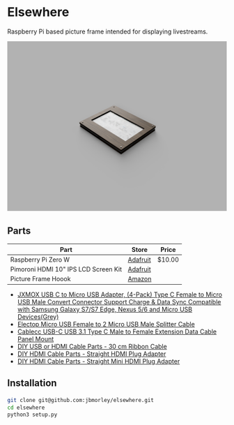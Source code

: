 # Elsewhere

Raspberry Pi based picture frame intended for displaying livestreams.

![Render](images/render.png)

## Parts

| **Part**                             | **Store**                                               | **Price** |
| ------------------------------------ | ------------------------------------------------------- | --------- |
| Raspberry Pi Zero W                  | [Adafruit](https://www.adafruit.com/product/3400)       | $10.00    |
| Pimoroni HDMI 10" IPS LCD Screen Kit | [Adafruit](https://www.adafruit.com/product/4337)       |           |
| Picture Frame Hoook                  | [Amazon](https://www.amazon.com/gp/product/B07GLCXVZZ/) |           |


- [JXMOX USB C to Micro USB Adapter, (4-Pack) Type C Female to Micro USB Male Convert Connector Support Charge & Data Sync Compatible with Samsung Galaxy S7/S7 Edge, Nexus 5/6 and Micro USB Devices(Grey)](https://www.amazon.com/gp/product/B07GH5KJH2/)
- [Electop Micro USB Female to 2 Micro USB Male Splitter Cable](https://www.amazon.com/gp/product/B017OPOG58/)
- [Cablecc USB-C USB 3.1 Type C Male to Female Extension Data Cable Panel Mount](https://www.ebay.com/itm/143134180140)
- [DIY USB or HDMI Cable Parts - 30 cm Ribbon Cable](https://www.adafruit.com/product/3562)
- [DIY HDMI Cable Parts - Straight HDMI Plug Adapter](https://www.adafruit.com/product/3548)
- [DIY HDMI Cable Parts - Straight Mini HDMI Plug Adapter](https://www.adafruit.com/product/3552)

## Installation

```bash
git clone git@github.com:jbmorley/elsewhere.git
cd elsewhere
python3 setup.py
```

